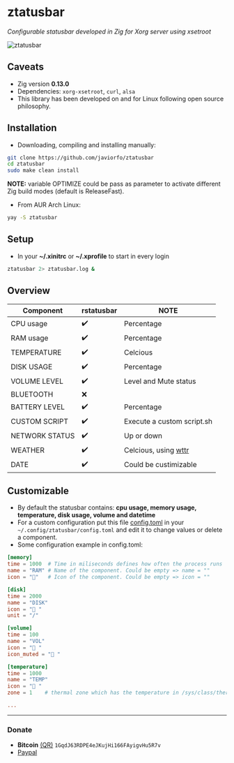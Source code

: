 # ztatusbar
*Configurable statusbar developed in Zig for Xorg server using xsetroot*

<img src="https://github.com/javiorfo/img/blob/master/xtatusbar/ztatusbar.png?raw=true" alt="ztatusbar" />

## Caveats
- Zig version **0.13.0**
- Dependencies: `xorg-xsetroot`, `curl`, `alsa`
- This library has been developed on and for Linux following open source philosophy.

## Installation
- Downloading, compiling and installing manually:
```bash
git clone https://github.com/javiorfo/ztatusbar
cd ztatusbar
sudo make clean install
```
**NOTE:** variable OPTIMIZE could be pass as parameter to activate different Zig build modes (default is ReleaseFast).

- From AUR Arch Linux:
```bash
yay -S ztatusbar
```

## Setup
- In your **~/.xinitrc** or **~/.xprofile** to start in every login
```bash
ztatusbar 2> ztatusbar.log &
```

## Overview
| Component | rstatusbar | NOTE |
| ------- | ------------- | ---- |
| CPU usage | :heavy_check_mark: | Percentage |
| RAM usage | :heavy_check_mark: | Percentage |
| TEMPERATURE | :heavy_check_mark: | Celcious |
| DISK USAGE | :heavy_check_mark: | Percentage |
| VOLUME LEVEL | :heavy_check_mark: | Level and Mute status |
| BLUETOOTH | :x: | |
| BATTERY LEVEL | :heavy_check_mark: | Percentage |
| CUSTOM SCRIPT | :heavy_check_mark: | Execute a custom script.sh |
| NETWORK STATUS | :heavy_check_mark: | Up or down |
| WEATHER | :heavy_check_mark: | Celcious, using [wttr](https://wttr.in/) |
| DATE | :heavy_check_mark: | Could be custimizable |

## Customizable
- By default the statusbar contains: **cpu usage, memory usage, temperature, disk usage, volume and datetime**
- For a custom configuration put this file [config.toml](https://github.com/javiorfo/ztatusbar/blob/master/config/config.toml) in your `~/.config/ztatusbar/config.toml` and edit it to change values or delete a component.
- Some configuration example in config.toml:
```toml
[memory]
time = 1000  # Time in miliseconds defines how often the process runs
name = "RAM" # Name of the component. Could be empty => name = ""
icon = ""   # Icon of the component. Could be empty => icon = ""

[disk]
time = 2000
name = "DISK"
icon = "󰋊 "
unit = "/"

[volume]
time = 100
name = "VOL"
icon = " " 
icon_muted = "󰖁 "

[temperature]
time = 1000
name = "TEMP"
icon = "󰏈 " 
zone = 1    # thermal zone which has the temperature in /sys/class/thermal_zone{variable here}/temp. If not set it uses thermal_zone0/temp

...
```
---

### Donate
- **Bitcoin** [(QR)](https://raw.githubusercontent.com/javiorfo/img/master/crypto/bitcoin.png)  `1GqdJ63RDPE4eJKujHi166FAyigvHu5R7v`
- [Paypal](https://www.paypal.com/donate/?hosted_button_id=FA7SGLSCT2H8G)
